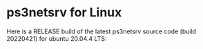 # ps3netsrv for Linux

Here is a RELEASE build of the latest ps3netsrv source code (build 20220421) for ubuntu 20.04.4 LTS:
